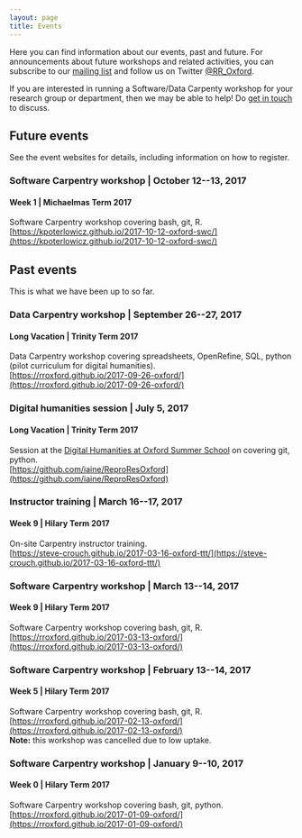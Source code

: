 ```yaml
---
layout: page
title: Events
---
```


Here you can find information about our events, past and future. For
announcements about future workshops and related activities, you can
subscribe to our <a
href="https://web.maillist.ox.ac.uk/ox/info/rroxford"
target="_blank">mailing list</a> and follow us on Twitter <a
href="https://twitter.com/RR_Oxford" target="_blank">@RR_Oxford</a>.

If you are interested in running a Software/Data Carpenty workshop for
your research group or department, then we may be able to help! Do
[get in touch](contact.md) to discuss.

## Future events

See the event websites for details, including information on how to
register.

### Software Carpentry workshop | October 12--13, 2017
#### Week 1 | Michaelmas Term 2017
Software Carpentry workshop covering bash, git, R.  
[https://kpoterlowicz.github.io/2017-10-12-oxford-swc/](https://kpoterlowicz.github.io/2017-10-12-oxford-swc/)  

## Past events

This is what we have been up to so far.

### Data Carpentry workshop | September 26--27, 2017
#### Long Vacation | Trinity Term 2017

Data Carpentry workshop covering spreadsheets, OpenRefine, SQL, python  
(pilot curriculum for digital humanities).  
[https://rroxford.github.io/2017-09-26-oxford/](https://rroxford.github.io/2017-09-26-oxford/)  

### Digital humanities session | July 5, 2017
#### Long Vacation | Trinity Term 2017

Session at the [Digital Humanities at Oxford Summer
School](http://www.dhoxss.net/) on covering git, python.   
[https://github.com/iaine/ReproResOxford](https://github.com/iaine/ReproResOxford)

### Instructor training | March 16--17, 2017
#### Week 9 | Hilary Term 2017

On-site Carpentry instructor training.   
[https://steve-crouch.github.io/2017-03-16-oxford-ttt/](https://steve-crouch.github.io/2017-03-16-oxford-ttt/)   

### Software Carpentry workshop | March 13--14, 2017
#### Week 9 | Hilary Term 2017

Software Carpentry workshop covering bash, git, R.  
[https://rroxford.github.io/2017-03-13-oxford/](https://rroxford.github.io/2017-03-13-oxford/)  

### Software Carpentry workshop | February 13--14, 2017
#### Week 5 | Hilary Term 2017

Software Carpentry workshop covering bash, git, R.  
 [https://rroxford.github.io/2017-02-13-oxford/](https://rroxford.github.io/2017-02-13-oxford/)  
**Note:** this workshop was cancelled due to low uptake.

### Software Carpentry workshop | January 9--10, 2017
#### Week 0 | Hilary Term 2017

Software Carpentry workshop covering bash, git, python.  
[https://rroxford.github.io/2017-01-09-oxford/](https://rroxford.github.io/2017-01-09-oxford/)
